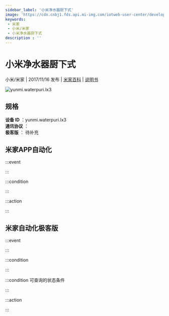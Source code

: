 ```yaml
---
sidebar_label: '小米净水器厨下式'
image: 'https://cdn.cnbj1.fds.api.mi-img.com/iotweb-user-center/developer_16790475114854AXdaMAX.png?GalaxyAccessKeyId=AKVGLQWBOVIRQ3XLEW&Expires=9223372036854775807&Signature=Y+vmaCUgDUJwDawBe/rcUHUhTfY='
keywords: 
 - 米家
 - 小米/米家
 - 小米净水器厨下式
description : ''
---
```

# 小米净水器厨下式

小米/米家 | 2017/11/16 发布 | [米家百科](https://home.mi.com/webapp/content/baike/product/index.html?model=yunmi.waterpuri.lx3) | [说明书](https://home.mi.com/views/introduction.html?model=yunmi.waterpuri.lx3&region=cn)

![yunmi.waterpuri.lx3](https://cdn.cnbj1.fds.api.mi-img.com/iotweb-user-center/developer_16790475114854AXdaMAX.png?GalaxyAccessKeyId=AKVGLQWBOVIRQ3XLEW&Expires=9223372036854775807&Signature=Y+vmaCUgDUJwDawBe/rcUHUhTfY=)

## 规格  
> 
**设备 ID** ：yunmi.waterpuri.lx3  
**通讯协议** ：  
**极客版**  ： 待补充 


## 米家APP自动化  

:::event  

:::

:::condition  

:::

:::action   

:::

## 米家自动化极客版  

:::event  

:::

:::condition  

:::

:::condition 可查询的状态条件  

:::

:::action  

:::

        
